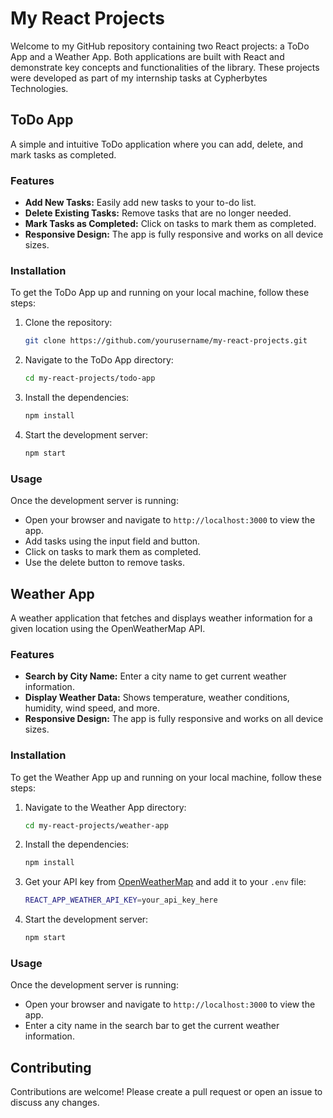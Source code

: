 # My React Projects

Welcome to my GitHub repository containing two React projects: a ToDo App and a Weather App. Both applications are built with React and demonstrate key concepts and functionalities of the library.
These projects were developed as part of my internship tasks at Cypherbytes Technologies.

## ToDo App

A simple and intuitive ToDo application where you can add, delete, and mark tasks as completed.

### Features
- **Add New Tasks:** Easily add new tasks to your to-do list.
- **Delete Existing Tasks:** Remove tasks that are no longer needed.
- **Mark Tasks as Completed:** Click on tasks to mark them as completed.
- **Responsive Design:** The app is fully responsive and works on all device sizes.

### Installation

To get the ToDo App up and running on your local machine, follow these steps:

1. Clone the repository:
    ```sh
    git clone https://github.com/yourusername/my-react-projects.git
    ```
2. Navigate to the ToDo App directory:
    ```sh
    cd my-react-projects/todo-app
    ```
3. Install the dependencies:
    ```sh
    npm install
    ```
4. Start the development server:
    ```sh
    npm start
    ```

### Usage

Once the development server is running:

- Open your browser and navigate to `http://localhost:3000` to view the app.
- Add tasks using the input field and button.
- Click on tasks to mark them as completed.
- Use the delete button to remove tasks.


## Weather App

A weather application that fetches and displays weather information for a given location using the OpenWeatherMap API.

### Features
- **Search by City Name:** Enter a city name to get current weather information.
- **Display Weather Data:** Shows temperature, weather conditions, humidity, wind speed, and more.
- **Responsive Design:** The app is fully responsive and works on all device sizes.

### Installation

To get the Weather App up and running on your local machine, follow these steps:

1. Navigate to the Weather App directory:
    ```sh
    cd my-react-projects/weather-app
    ```
2. Install the dependencies:
    ```sh
    npm install
    ```
3. Get your API key from [OpenWeatherMap](https://openweathermap.org/) and add it to your `.env` file:
    ```sh
    REACT_APP_WEATHER_API_KEY=your_api_key_here
    ```
4. Start the development server:
    ```sh
    npm start
    ```

### Usage

Once the development server is running:

- Open your browser and navigate to `http://localhost:3000` to view the app.
- Enter a city name in the search bar to get the current weather information.

## Contributing

Contributions are welcome! Please create a pull request or open an issue to discuss any changes.


